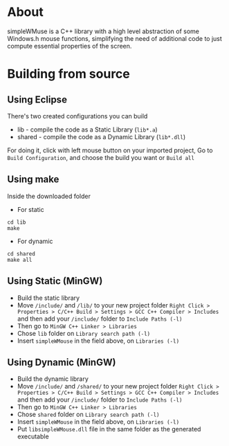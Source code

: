 # About

simpleWMuse is a C++ library with a high level abstraction of some Windows.h mouse functions,  simplifying the need of additional code to just compute essential properties of the screen.

# Building from source

## Using Eclipse

There's two created configurations you can build

* lib - compile the code as a Static Library (`lib*.a`)
* shared - compile the code as a Dynamic Library (`lib*.dll`)

For doing it, click with left mouse button on your imported project, Go to `Build Configuration`, and choose the build you want or `Build all`

## Using make

Inside the downloaded folder

- For static 
```
cd lib
make
```

- For dynamic 
```
cd shared
make all
```

## Using Static (MinGW)
- Build the static library 
- Move `/include/` and `/lib/` to your new project folder
`Right Click > Properties > C/C++ Build > Settings > GCC C++ Compiler > Includes` and then add your `/include/` folder to `Include Paths (-l)`
- Then go to `MinGW C++ Linker > Libraries`
- Chose `lib` folder on `Library search path (-l)`
- Insert `simpleWMouse` in the field above, on `Libraries (-l)`



## Using Dynamic (MinGW)
- Build the dynamic library
- Move `/include/` and `/shared/` to your new project folder
`Right Click > Properties > C/C++ Build > Settings > GCC C++ Compiler > Includes` and then add your `/include/` folder to `Include Paths (-l)`
- Then go to `MinGW C++ Linker > Libraries`
- Chose `shared` folder on `Library search path (-l)`
- Insert `simpleWMouse` in the field above, on `Libraries (-l)`
- Put `libsimpleWMouse.dll` file in the same folder as the generated executable
